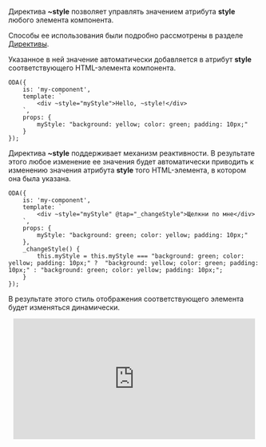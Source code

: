 Директива **~style** позволяет управлять значением атрибута **style** любого элемента компонента.

Способы ее использования были подробно рассмотрены в разделе [Директивы](https://odajs.org/#learn/docs/guide#learn/docs/guide/structure/template/jsx/directives/~style.md).

Указанное в ней значение автоматически добавляется в атрибут **style** соответствующего HTML-элемента компонента.

```javascript_run_edit_[my-component.js]
ODA({
    is: 'my-component',
    template: `
        <div ~style="myStyle">Hello, ~style!</div>
    `,
    props: {
        myStyle: "background: yellow; color: green; padding: 10px;"
    }
});
```

Директива **~style** поддерживает механизм реактивности. В результате этого любое изменение ее значения будет автоматически приводить к изменению значения атрибута **style** того HTML-элемента, в котором она была указана.

```javascript_run_edit_[my-component.js]
ODA({
    is: 'my-component',
    template: `
        <div ~style="myStyle" @tap="_changeStyle">Щелкни по мне</div>
    `,
    props: {
        myStyle: "background: green; color: yellow; padding: 10px;"
    },
    _changeStyle() {
        this.myStyle = this.myStyle === "background: green; color: yellow; padding: 10px;" ?  "background: yellow; color: green; padding: 10px;" : "background: green; color: yellow; padding: 10px;";
    }
});
```

В результате этого стиль отображения соответствующего элемента будет изменяться динамически.

<div style="position:relative;padding-bottom:48%; margin:10px">
    <iframe src="https://www.youtube.com/embed/Uku9FfTUVdk?start=0" frameborder="0" allow="accelerometer; autoplay; encrypted-media; gyroscope; picture-in-picture" allowfullscreen
    	style="position:absolute;width:100%;height:100%;"></iframe>
</div>
